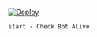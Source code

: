 [![Deploy](https://www.herokucdn.com/deploy/button.svg)](https://heroku.com/deploy?template=https://github.com/hoihoi07/Encoder-Bot)

```
start - Check Bot Alive
```
